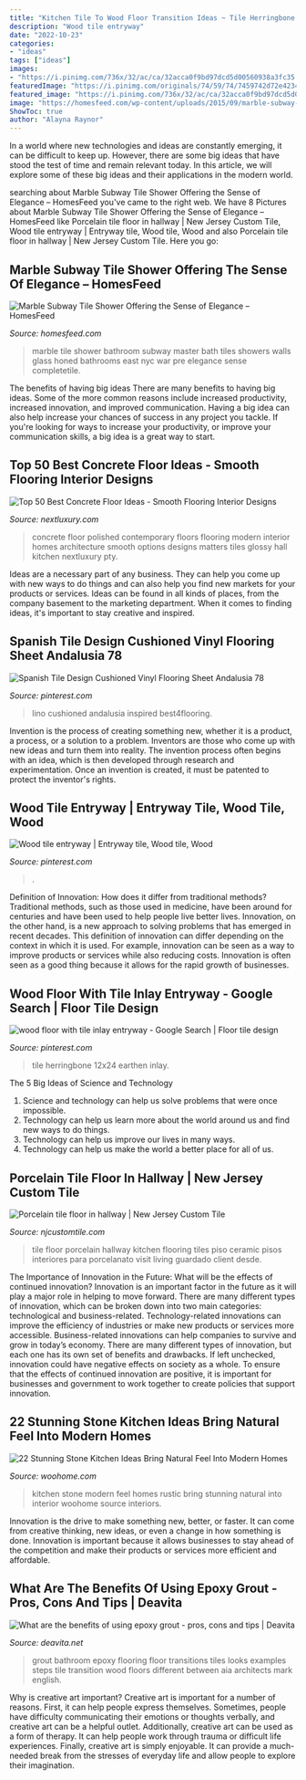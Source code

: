 ```yaml
---
title: "Kitchen Tile To Wood Floor Transition Ideas ~ Tile Herringbone 12x24 Earthen Inlay"
description: "Wood tile entryway"
date: "2022-10-23"
categories:
- "ideas"
tags: ["ideas"]
images:
- "https://i.pinimg.com/736x/32/ac/ca/32acca0f9bd97dcd5d00560938a3fc35.jpg"
featuredImage: "https://i.pinimg.com/originals/74/59/74/7459742d72e42349be81d3bf8d8b31d3.jpg"
featured_image: "https://i.pinimg.com/736x/32/ac/ca/32acca0f9bd97dcd5d00560938a3fc35.jpg"
image: "https://homesfeed.com/wp-content/uploads/2015/09/marble-subway-tile-shower-for-master-bedroom-plus-modern-faucet-and-glass-door-and-toilet.jpg"
ShowToc: true
author: "Alayna Raynor"
---
```



In a world where new technologies and ideas are constantly emerging, it can be difficult to keep up. However, there are some big ideas that have stood the test of time and remain relevant today. In this article, we will explore some of these big ideas and their applications in the modern world.

	

		
searching about Marble Subway Tile Shower Offering the Sense of Elegance – HomesFeed you've came to the right web. We have 8 Pictures about Marble Subway Tile Shower Offering the Sense of Elegance – HomesFeed like Porcelain tile floor in hallway | New Jersey Custom Tile, Wood tile entryway | Entryway tile, Wood tile, Wood and also Porcelain tile floor in hallway | New Jersey Custom Tile. Here you go:
		
    
## Marble Subway Tile Shower Offering The Sense Of Elegance – HomesFeed

<img loading=lazy src="https://homesfeed.com/wp-content/uploads/2015/09/marble-subway-tile-shower-for-master-bedroom-plus-modern-faucet-and-glass-door-and-toilet.jpg" onerror="this.onerror=null;this.src='https://tse4.mm.bing.net/th?id=OIP.ADW4uAV4g9SGLVXd0_2Y1AHaLG&amp;pid=15.1';" alt="Marble Subway Tile Shower Offering the Sense of Elegance – HomesFeed">

_Source: homesfeed.com_

>marble tile shower bathroom subway master bath tiles showers walls glass honed bathrooms east nyc war pre elegance sense completetile. 

	

The benefits of having big ideas
There are many benefits to having big ideas. Some of the more common reasons include increased productivity, increased innovation, and improved communication. Having a big idea can also help increase your chances of success in any project you tackle. If you're looking for ways to increase your productivity, or improve your communication skills, a big idea is a great way to start.

    
## Top 50 Best Concrete Floor Ideas - Smooth Flooring Interior Designs

<img loading=lazy src="http://nextluxury.com/wp-content/uploads/cool-concrete-floor-ideas.jpg" onerror="this.onerror=null;this.src='https://tse1.mm.bing.net/th?id=OIP.KjWFuim9ZXnrwcGnKQSY5gAAAA&amp;pid=15.1';" alt="Top 50 Best Concrete Floor Ideas - Smooth Flooring Interior Designs">

_Source: nextluxury.com_

>concrete floor polished contemporary floors flooring modern interior homes architecture smooth options designs matters tiles glossy hall kitchen nextluxury pty. 

	

Ideas are a necessary part of any business. They can help you come up with new ways to do things and can also help you find new markets for your products or services. Ideas can be found in all kinds of places, from the company basement to the marketing department. When it comes to finding ideas, it's important to stay creative and inspired.

    
## Spanish Tile Design Cushioned Vinyl Flooring Sheet Andalusia 78

<img loading=lazy src="https://i.pinimg.com/736x/32/ac/ca/32acca0f9bd97dcd5d00560938a3fc35.jpg" onerror="this.onerror=null;this.src='https://tse4.mm.bing.net/th?id=OIP.vdLwP7qFp98ALE_bN9htJgHaHa&amp;pid=15.1';" alt="Spanish Tile Design Cushioned Vinyl Flooring Sheet Andalusia 78">

_Source: pinterest.com_

>lino cushioned andalusia inspired best4flooring. 

	

Invention is the process of creating something new, whether it is a product, a process, or a solution to a problem. Inventors are those who come up with new ideas and turn them into reality. The invention process often begins with an idea, which is then developed through research and experimentation. Once an invention is created, it must be patented to protect the inventor's rights.

    
## Wood Tile Entryway | Entryway Tile, Wood Tile, Wood

<img loading=lazy src="https://i.pinimg.com/originals/74/59/74/7459742d72e42349be81d3bf8d8b31d3.jpg" onerror="this.onerror=null;this.src='https://tse1.mm.bing.net/th?id=OIP.2FH5IP1lSgDVq_bISWP6QwHaJ4&amp;pid=15.1';" alt="Wood tile entryway | Entryway tile, Wood tile, Wood">

_Source: pinterest.com_

>. 

	

Definition of Innovation: How does it differ from traditional methods?
Traditional methods, such as those used in medicine, have been around for centuries and have been used to help people live better lives. Innovation, on the other hand, is a new approach to solving problems that has emerged in recent decades. This definition of innovation can differ depending on the context in which it is used. For example, innovation can be seen as a way to improve products or services while also reducing costs. Innovation is often seen as a good thing because it allows for the rapid growth of businesses.

    
## Wood Floor With Tile Inlay Entryway - Google Search | Floor Tile Design

<img loading=lazy src="https://i.pinimg.com/736x/7b/bd/07/7bbd07c2b2ce719f5c1e1edd09126aea.jpg" onerror="this.onerror=null;this.src='https://tse1.mm.bing.net/th?id=OIP.rY0SZ2aDzASJ8XIkAq89hgHaJ6&amp;pid=15.1';" alt="wood floor with tile inlay entryway - Google Search | Floor tile design">

_Source: pinterest.com_

>tile herringbone 12x24 earthen inlay. 

	

The 5 Big Ideas of Science and Technology
1. Science and technology can help us solve problems that were once impossible.
2. Technology can help us learn more about the world around us and find new ways to do things.
3. Technology can help us improve our lives in many ways.
4. Technology can help us make the world a better place for all of us.

    
## Porcelain Tile Floor In Hallway | New Jersey Custom Tile

<img loading=lazy src="https://www.njcustomtile.com/sites/default/files/media/porcelain-tile-floor-hallway.jpg" onerror="this.onerror=null;this.src='https://tse2.mm.bing.net/th?id=OIP.4jIO5sJY-izktD2Sx7ksVQHaJ4&amp;pid=15.1';" alt="Porcelain tile floor in hallway | New Jersey Custom Tile">

_Source: njcustomtile.com_

>tile floor porcelain hallway kitchen flooring tiles piso ceramic pisos interiores para porcelanato visit living guardado client desde. 

	

The Importance of Innovation in the Future: What will be the effects of continued innovation?
Innovation is an important factor in the future as it will play a major role in helping to move forward. There are many different types of innovation, which can be broken down into two main categories: technological and business-related. Technology-related innovations can improve the efficiency of industries or make new products or services more accessible. Business-related innovations can help companies to survive and grow in today’s economy. There are many different types of innovation, but each one has its own set of benefits and drawbacks. If left unchecked, innovation could have negative effects on society as a whole. To ensure that the effects of continued innovation are positive, it is important for businesses and government to work together to create policies that support innovation.

    
## 22 Stunning Stone Kitchen Ideas Bring Natural Feel Into Modern Homes

<img loading=lazy src="https://www.woohome.com/wp-content/uploads/2015/05/rustic-stone-kitchen-woohome-9.jpg" onerror="this.onerror=null;this.src='https://tse1.mm.bing.net/th?id=OIP.7jscmXXeChJ6Wo6uBj6digHaLH&amp;pid=15.1';" alt="22 Stunning Stone Kitchen Ideas Bring Natural Feel Into Modern Homes">

_Source: woohome.com_

>kitchen stone modern feel homes rustic bring stunning natural into interior woohome source interiors. 

	

Innovation is the drive to make something new, better, or faster. It can come from creative thinking, new ideas, or even a change in how something is done. Innovation is important because it allows businesses to stay ahead of the competition and make their products or services more efficient and affordable.

    
## What Are The Benefits Of Using Epoxy Grout - Pros, Cons And Tips | Deavita

<img loading=lazy src="https://deavita.net/wp-content/uploads/2016/01/contemporary-bathroom-epoxy-grout-floor-tiles-ideas.jpg" onerror="this.onerror=null;this.src='https://tse4.mm.bing.net/th?id=OIP.ZDRiL_dyXc645gdGAe-29wHaJ4&amp;pid=15.1';" alt="What are the benefits of using epoxy grout - pros, cons and tips | Deavita">

_Source: deavita.net_

>grout bathroom epoxy flooring floor transitions tiles looks examples steps tile transition wood floors different between aia architects mark english. 

	

Why is creative art important?
Creative art is important for a number of reasons. First, it can help people express themselves. Sometimes, people have difficulty communicating their emotions or thoughts verbally, and creative art can be a helpful outlet. Additionally, creative art can be used as a form of therapy. It can help people work through trauma or difficult life experiences. Finally, creative art is simply enjoyable. It can provide a much-needed break from the stresses of everyday life and allow people to explore their imagination.

